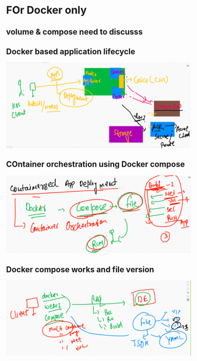 # FOr Docker only 
## volume & compose need to discusss


## Docker based application lifecycle 

<img src="appdep.png">


## COntainer orchestration using Docker compose 

<img src="compose.png">

## Docker compose works and file version 

<img src="cv.png">

